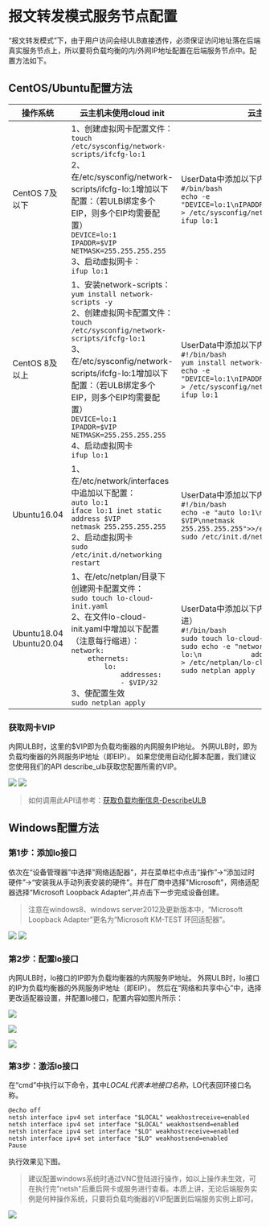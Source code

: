 # 报文转发模式服务节点配置
“报文转发模式”下，由于用户访问会经ULB直接透传，必须保证访问地址落在后端真实服务节点上，所以要将负载均衡的内/外网IP地址配置在后端服务节点中。配置方法如下。


## CentOS/Ubuntu配置方法

| 操作系统                     | 云主机未使用cloud init                                       | 云主机使用cloud init                                       |
| ---------------------------- | ------------------------------------------------------------ | ------------------------------------------------------------ |
| CentOS 7及以下               | 1、创建虚拟网卡配置文件：<br>```touch /etc/sysconfig/network-scripts/ifcfg-lo:1``` <br>2、在/etc/sysconfig/network-scripts/ifcfg-lo:1增加以下配置：（若ULB绑定多个EIP，则多个EIP均需要配置）<br>```DEVICE=lo:1```<br>```IPADDR=$VIP```<br>```NETMASK=255.255.255.255```<br>3、启动虚拟网卡：<br>```ifup lo:1``` | UserData中添加以下内容：[UserData说明](https://docs.ucloud.cn/uhost/guide/metadata/userdata)<br/>```#/bin/bash```<br/> ```echo -e "DEVICE=lo:1\nIPADDR=$VIP\nNETMASK=255.255.255.255"  > /etc/sysconfig/network-scripts/ifcfg-lo:1```<br/>```ifup lo:1``` |
| CentOS 8及以上               | 1、安装network-scripts：<br>```yum install network-scripts -y```<br>2、创建虚拟网卡配置文件：<br>```touch /etc/sysconfig/network-scripts/ifcfg-lo:1``` <br>3、在/etc/sysconfig/network-scripts/ifcfg-lo:1增加以下配置：（若ULB绑定多个EIP，则多个EIP均需要配置）<br>```DEVICE=lo:1```<br>```IPADDR=$VIP```<br>```NETMASK=255.255.255.255``` <br>4、启动虚拟网卡<br>```ifup lo:1``` | UserData中添加以下内容：[UserData说明](https://docs.ucloud.cn/uhost/guide/metadata/userdata)<br/>```#!/bin/bash```<br/>```yum install network-scripts -y```<br/> ```echo -e "DEVICE=lo:1\nIPADDR=$VIP\nNETMASK=255.255.255.255"  > /etc/sysconfig/network-scripts/ifcfg-lo:1```<br/>```ifup lo:1``` |
| Ubuntu16.04                  | 1、在/etc/network/interfaces中追加以下配置：<br>```auto lo:1```<br>```iface lo:1 inet static```<br>```address $VIP```<br>```netmask 255.255.255.255```<br />2、启动虚拟网卡<br/>```sudo /etc/init.d/networking restart``` | UserData中添加以下内容：[UserData说明](https://docs.ucloud.cn/uhost/guide/metadata/userdata)<br/>```#!/bin/bash```<br/> ```echo -e "auto lo:1\niface lo:1 inet static\naddress $VIP\nnetmask 255.255.255.255">>/etc/network/interfaces```<br/>```sudo /etc/init.d/networking restart``` |
| Ubuntu18.04<br />Ubuntu20.04 | 1、在/etc/netplan/目录下创建网卡配置文件：<br /> ```sudo touch lo-cloud-init.yaml```<br />2、在文件lo-cloud-init.yaml中增加以下配置（注意每行缩进）：<br/>```network:```<br/>```    ethernets:```<br/>```        lo:```<br/>```            addresses:```<br/>```            - $VIP/32```<br/>3、使配置生效<br/>```sudo netplan apply``` | UserData中添加以下内容：[UserData说明](https://docs.ucloud.cn/uhost/guide/metadata/userdata)（注意每行缩进）<br/>```#!/bin/bash```<br/>```sudo touch lo-cloud-init.yaml```<br/>```sudo echo -e "network:\n    ethernets:\n        lo:\n            addresses:\n            - $VIP/32" > /etc/netplan/lo-cloud-init.yaml```<br/>```sudo netplan apply```  |


### 获取网卡VIP

内网ULB时，这里的$VIP即为负载均衡器的内网服务IP地址。
外网ULB时，即为负载均衡器的外网服务IP地址（即EIP）。
如果您使用自动化脚本配置，我们建议您使用我们的API describe\_ulb获取您配置所需的VIP。

![](/images/ULB内网截图.png)
![](/images/ULB外网截图.png)

> 如何调用此API请参考：[获取负载均衡信息-DescribeULB](https://docs.ucloud.cn/api/ulb-api/describe_ulb)

## Windows配置方法

### 第1步：添加lo接口

依次在“设备管理器”中选择"网络适配器"，并在菜单栏中点击“操作”→“添加过时硬件”→“安装我从手动列表安装的硬件”。并在厂商中选择"Microsoft"，网络适配器选择“Microsoft Loopback Adapter”,并点击下一步完成设备创建。

> 注意在windows8、windows server2012及更新版本中，“Microsoft Loopback Adapter”更名为“Microsoft KM-TEST 环回适配器”。

![](/images/windows1-2.png)
![](/images/windows2-2.png)

### 第2步：配置lo接口

内网ULB时，lo接口的IP即为负载均衡器的内网服务IP地址。
外网ULB时，lo接口的IP为负载均衡器的外网服务IP地址（即EIP）。
然后在“网络和共享中心”中，选择更改适配器设置，并配置lo接口，配置内容如图片所示：

![](/images/ULB内网截图.png)

![](/images/ULB外网截图.png)

![](/images/windows3-2.png)

### 第3步：激活lo接口

在“cmd”中执行以下命令，其中$LOCAL代表本地接口名称，$LO代表回环接口名称。
 ```
@echo off
netsh interface ipv4 set interface "$LOCAL" weakhostreceive=enabled
netsh interface ipv4 set interface "$LOCAL" weakhostsend=enabled
netsh interface ipv4 set interface "$LO" weakhostreceive=enabled
netsh interface ipv4 set interface "$LO" weakhostsend=enabled 
Pause
```

执行效果见下图。
> 建议配置windows系统时通过VNC登陆进行操作，如以上操作未生效，可在执行完"netsh"后重启网卡或服务进行查看。本质上讲，无论后端服务实例是何种操作系统，只要将负载均衡器的VIP配置到后端服务实例上即可。

![](/images/win4-2.png)
